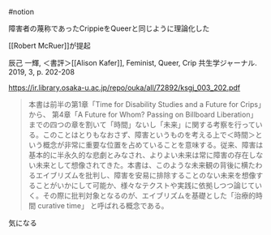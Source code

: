#notion 

障害者の蔑称であったCrippieをQueerと同じように理論化した

[[Robert McRuer]]が提起

辰己 一輝, ＜書評＞[[Alison Kafer]], Feminist, Queer, Crip 共生学ジャーナル. 2019, 3, p. 202-208

https://ir.library.osaka-u.ac.jp/repo/ouka/all/72892/ksgj_003_202.pdf

> 本書は前半の第1章「Time for Disability Studies and a Future for Crips」から、 第4章「A Future for Whom? Passing on Billboard Liberation」までの四つの章を割いて「時間」ないし「未来」に関する考察を行っている。このことはとりもなおさず、障害というものを考える上で＜時間＞という概念が非常に重要な位置を占めていることを意味する。従来、障害は基本的に半永久的な悲劇とみなされ、よりよい未来は常に障害の存在しない未来として想像されてきた。本書は、このような未来観の背後に横たわるエイブリズムを批判し、障害を安易に排除することのない未来を想像することがいかにして可能か、様々なテクストや実践に依拠しつつ論じていく。その際に批判対象となるのが、エイブリズムを基礎とした「治療的時間 curative time」 と呼ばれる概念である。

気になる